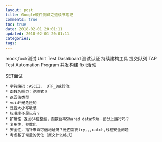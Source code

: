 ```yaml
---
layout: post
title: Google软件测试之道读书笔记
comments: true
toc: true
date: 2018-02-01 20:01:11
updated: 2018-02-01 20:01:11
categories:
tags:
---
```

mock,fock测试
Unit Test Dashboard
测试认证
持续建构工具
提交队列
TAP  Test Automation Program
并发构建
fixit活动

SET面试

    * 字符编码：ASCII， UTF_8或其他
    * 函数名规范：驼峰式？
    * 返回值类型
    * void*是危险的
    * 是否大小写敏感
    * 标准库不是已有？
    * 扩展性 返回64位整型，函数会再Shared data作为一部分上运行吗？
    * 复用性，参数化
    * 安全性，指针来自可信地址吗？是否需要try,,,catch,线程安全问题
    * 考虑基于常量的优化（原文什么格式）

